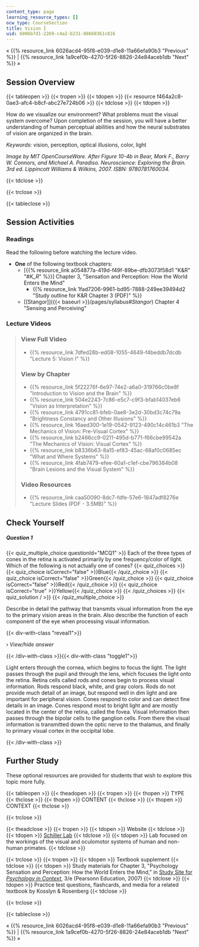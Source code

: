 ```yaml
---
content_type: page
learning_resource_types: []
ocw_type: CourseSection
title: Vision I
uid: 6006b7d1-2269-c4a2-b231-88660361c816
---
```


« {{% resource_link 6026acd4-95f8-e039-d1e8-11a66efa90b3 "Previous" %}} | {{% resource_link 1a9cef0b-4270-5f26-8826-24e84aceb1db "Next" %}} »

Session Overview
----------------

{{< tableopen >}}
{{< tropen >}}
{{< tdopen >}}
{{< resource f464a2c8-0ae3-afc4-b8cf-abc27e724b06 >}}
{{< tdclose >}}
{{< tdopen >}}


How do we visualize our environment? What problems must the visual system overcome? Upon completion of the session, you will have a better understanding of human perceptual abilities and how the neural substrates of vision are organized in the brain.

_Keywords:_ vision, perception, optical illusions, color, light

_Image by MIT OpenCourseWare. After Figure 10-4b in Bear, Mark F., Barry W. Connors, and Michael A. Paradiso. _Neuroscience: Exploring the Brain_. 3rd ed. Lippincott Williams & Wilkins, 2007. ISBN: 9780781760034._


{{< tdclose >}}

{{< trclose >}}

{{< tableclose >}}

Session Activities
------------------

### Readings

Read the following before watching the lecture video.

*   **One** of the following textbook chapters:
    *   \[{{% resource_link a054877a-419d-f49f-89be-dfb3073f58d1 "K&R" "#_K_R_" %}}\] Chapter 3, "Sensation and Perception: How the World Enters the Mind"
        *   {{% resource_link 1fad7206-9961-bd95-7888-249ee39494d2 "Study outline for K&R Chapter 3 (PDF)" %}}
    *   [\[Stangor\]]({{< baseurl >}}/pages/syllabus#_Stangor_) Chapter 4 "Sensing and Perceiving"

### Lecture Videos

> ### View Full Video
> 
> *   {{% resource_link 7dfed28b-ed08-1055-4649-f4beddb7dcdb "Lecture 5: Vision I" %}}
> 
> ### View by Chapter
> 
> *   {{% resource_link 5f22276f-6e97-74e2-a6a0-319766c0be8f "Introduction to Vision and the Brain" %}}
> *   {{% resource_link 504e2243-7c86-e5c7-c9f3-bfab14037eb6 "Vision as Interpretation" %}}
> *   {{% resource_link 4791cc81-bfeb-0ae8-3e2d-30bd3c74c79a "Brightness Constancy and Other Illusions" %}}
> *   {{% resource_link 16aed300-1e19-0542-9123-490c14c461b3 "The Mechanics of Vision: Pre-Visual Cortex" %}}
> *   {{% resource_link b2466cc9-0211-495d-b771-f66cbe99542a "The Mechanics of Vision: Visual Cortex" %}}
> *   {{% resource_link b8336b63-8a15-ef83-45ac-68af0c0685ec "What and Where Systems" %}}
> *   {{% resource_link 4fab7479-efee-60a1-c1ef-cbe796384b08 "Brain Lesions and the Visual System" %}}
> 
> ### Video Resources
> 
> *   {{% resource_link caa50090-8dc7-fdfe-57e6-1847adf8276e "Lecture Slides (PDF - 3.5MB)" %}}

Check Yourself
--------------

##### Question 1
 {{< quiz_multiple_choice questionId="MCQ1" >}} Each of the three types of cones in the retina is activated primarily by one frequency/color of light. Which of the following is not actually one of cones? {{< quiz_choices >}} {{< quiz_choice isCorrect="false" >}}Blue{{< /quiz_choice >}} {{< quiz_choice isCorrect="false" >}}Green{{< /quiz_choice >}} {{< quiz_choice isCorrect="false" >}}Red{{< /quiz_choice >}} {{< quiz_choice isCorrect="true" >}}Yellow{{< /quiz_choice >}} {{< /quiz_choices >}} {{< quiz_solution / >}} {{< /quiz_multiple_choice >}}

Describe in detail the pathway that transmits visual information from the eye to the primary vision areas in the brain. Also describe the function of each component of the eye when processing visual information.

{{< div-with-class "reveal1">}}

› _View/hide answer_

{{< /div-with-class >}}{{< div-with-class "toggle1">}}

Light enters through the cornea, which begins to focus the light. The light passes through the pupil and through the lens, which focuses the light onto the retina. Retina cells called rods and cones begin to process visual information. Rods respond black, white, and gray colors. Rods do not provide much detail of an image, but respond well in dim light and are important for peripheral vision. Cones respond to color and can detect fine details in an image. Cones respond most to bright light and are mostly located in the center of the retina, called the fovea. Visual information then passes through the bipolar cells to the ganglion cells. From there the visual information is transmitted down the optic nerve to the thalamus, and finally to primary visual cortex in the occipital lobe.

{{< /div-with-class >}}

Further Study
-------------

These optional resources are provided for students that wish to explore this topic more fully.

{{< tableopen >}}
{{< theadopen >}}
{{< tropen >}}
{{< thopen >}}
TYPE
{{< thclose >}}
{{< thopen >}}
CONTENT
{{< thclose >}}
{{< thopen >}}
CONTEXT
{{< thclose >}}

{{< trclose >}}

{{< theadclose >}}
{{< tropen >}}
{{< tdopen >}}
Website
{{< tdclose >}}
{{< tdopen >}}
[Schiller Lab](http://web.mit.edu/bcs/schillerlab/)
{{< tdclose >}}
{{< tdopen >}}
Lab focused on the workings of the visual and oculomotor systems of human and non-human primates.
{{< tdclose >}}

{{< trclose >}}
{{< tropen >}}
{{< tdopen >}}
Textbook supplement
{{< tdclose >}}
{{< tdopen >}}
Study materials for Chapter 3, "Psychology Sensation and Perception: How the World Enters the Mind," in [Study Site for _Psychology in Context_](http://www.pearsonhighered.com/educator/product/Fundamentals-of-Psychology-in-Context/9780205507573.page), 3/e (Pearsonn Education, 2007)
{{< tdclose >}}
{{< tdopen >}}
Practice test questions, flashcards, and media for a related textbook by Kosslyn & Rosenberg
{{< tdclose >}}

{{< trclose >}}

{{< tableclose >}}

« {{% resource_link 6026acd4-95f8-e039-d1e8-11a66efa90b3 "Previous" %}} | {{% resource_link 1a9cef0b-4270-5f26-8826-24e84aceb1db "Next" %}} »